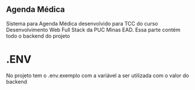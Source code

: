 ## Agenda Médica
Sistema para Agenda Médica desenvolvido para TCC do curso Desenvolvimento Web Full Stack  da PUC Minas EAD.
Essa parte contém todo o backend do projeto

# .ENV
No projeto tem o .env.exemplo com a variável a ser utilizada com o valor do backend
